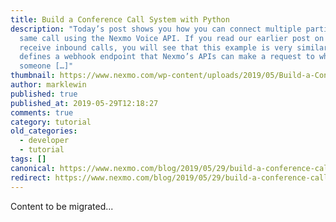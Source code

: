 ```yaml
---
title: Build a Conference Call System with Python
description: "Today’s post shows you how you can connect multiple parties to the
  same call using the Nexmo Voice API. If you read our earlier post on how to
  receive inbound calls, you will see that this example is very similar: it
  defines a webhook endpoint that Nexmo’s APIs can make a request to when
  someone […]"
thumbnail: https://www.nexmo.com/wp-content/uploads/2019/05/Build-a-Conference-Call-with-Python.png
author: marklewin
published: true
published_at: 2019-05-29T12:18:27
comments: true
category: tutorial
old_categories:
  - developer
  - tutorial
tags: []
canonical: https://www.nexmo.com/blog/2019/05/29/build-a-conference-call-with-python-dr
redirect: https://www.nexmo.com/blog/2019/05/29/build-a-conference-call-with-python-dr
---
```

Content to be migrated...